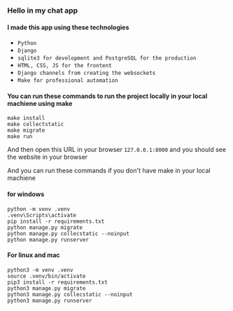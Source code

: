 ### Hello in my chat app

#### I made this app using these technologies
- `Python`
- `Django`
- `sqlite3 for development and PostgreSQL for the production`
- `HTML, CSS, JS for the frontent`
- `Django channels from creating the websockets`
- `Make for professional automation`
#### You can run these commands to run the project locally in your local machiene using make

```
make install
make collectstatic
make migrate
make run
```

And then open this URL in your browser `127.0.0.1:8000` and you should see the website in your browser

And you can run these commands if you don't have make in your local machiene

#### for windows
``` 
python -m venv .venv
.venv\Scripts\activate
pip install -r requirements.txt
python manage.py migrate
python manage.py collecstatic --noinput
python manage.py runserver
```
#### For linux and mac
```
python3 -m venv .venv
source .venv/bin/activate
pip3 install -r requirements.txt
python3 manage.py migrate
python3 manage.py collecstatic --noinput
python3 manage.py runserver
```

